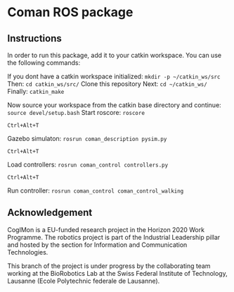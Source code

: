 # Coman ROS package

## Instructions

In order to run this package, add it to your catkin workspace. You can use
the following commands:

If you dont have a catkin workspace initialized: `mkdir -p ~/catkin_ws/src`
Then: `cd catkin_ws/src/`
Clone this repository
Next: `cd ~/catkin_ws/`
Finally: `catkin_make`

Now source your workspace from the catkin base directory and continue: `source devel/setup.bash`
Start roscore: `roscore`

`Ctrl+Alt+T`

Gazebo simulaton: `rosrun coman_description pysim.py`

`Ctrl+Alt+T`

Load controllers: `rosrun coman_control controllers.py`

`Ctrl+Alt+T`

Run controller: `rosrun coman_control coman_control_walking`

## Acknowledgement

CogIMon is a EU-funded research project in the Horizon 2020 Work Programme. The robotics project is part of the Industrial Leadership pillar and hosted by the section for Information and Communication Technologies.

This branch of the project is under progress by the collaborating team working at the BioRobotics Lab at the Swiss Federal Institute of Technology, Lausanne (Ecole Polytechnic federale de Lausanne).